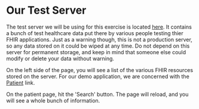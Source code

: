 # Our Test Server

The test server we will be using for this exercise is located [here](http://fhirtest.uhn.ca/). It contains a bunch of test healthcare data put there by various people testing thier FHIR applications. Just as a warning though, this is not a production server, so any data stored on it could be wiped at any time. Do not depend on this server for permanent storage, and keep in mind that someone else could modify or delete your data without warning.

On the left side of the page, you will see a list of the various FHIR resources stored on the server. For our demo application, we are concerned with the [Patient](http://fhirtest.uhn.ca/resource?serverId=home_21&pretty=false&resource=Patient) link.

On the patient page, hit the 'Search' button. The page will reload, and you will see a whole bunch of information.
